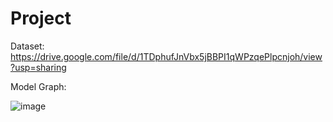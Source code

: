 # Project
Dataset:
https://drive.google.com/file/d/1TDphufJnVbx5jBBPI1qWPzqePlpcnjoh/view?usp=sharing


Model Graph:

![image]( https://github.com/tommy89231671/Project/blob/master/Model%20graph.jpg)

 
 
